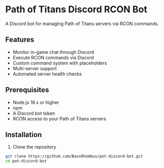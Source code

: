 # Path of Titans Discord RCON Bot

A Discord bot for managing Path of Titans servers via RCON commands.

## Features
- Monitor in-game chat through Discord
- Execute RCON commands via Discord
- Custom command system with placeholders
- Multi-server support
- Automated server health checks

## Prerequisites
- Node.js 16.x or higher
- npm
- A Discord bot token
- RCON access to your Path of Titans servers

## Installation
1. Clone the repository
```bash
git clone https://github.com/BassRhombus/pot-discord-bot.git
cd pot-discord-bot